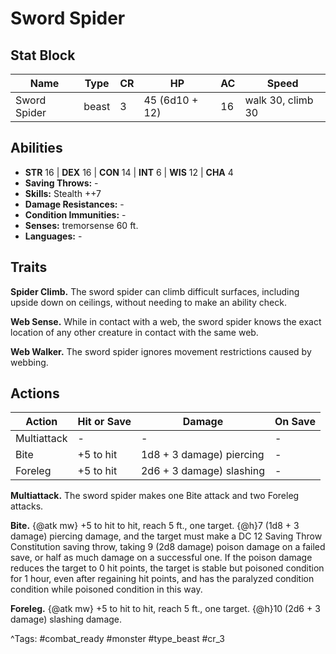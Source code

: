 # Sword Spider

## Stat Block

| Name | Type | CR | HP | AC | Speed |
|------|------|----|----|----|-------|
| Sword Spider | beast | 3 | 45 (6d10 + 12) | 16 | walk 30, climb 30 |

## Abilities

- **STR** 16 | **DEX** 16 | **CON** 14 | **INT** 6 | **WIS** 12 | **CHA** 4
- **Saving Throws:** -  
- **Skills:** Stealth ++7  
- **Damage Resistances:** -  
- **Condition Immunities:** -  
- **Senses:** tremorsense 60 ft.  
- **Languages:** -

## Traits

**Spider Climb.** The sword spider can climb difficult surfaces, including upside down on ceilings, without needing to make an ability check.

**Web Sense.** While in contact with a web, the sword spider knows the exact location of any other creature in contact with the same web.

**Web Walker.** The sword spider ignores movement restrictions caused by webbing.


## Actions

| Action | Hit or Save | Damage | On Save |
|--------|--------------|--------|----------|
| Multiattack | - | - | - |
| Bite | +5 to hit | 1d8 + 3 damage) piercing | - |
| Foreleg | +5 to hit | 2d6 + 3 damage) slashing | - |

**Multiattack.** The sword spider makes one Bite attack and two Foreleg attacks.

**Bite.** {@atk mw} +5 to hit to hit, reach 5 ft., one target. {@h}7 (1d8 + 3 damage) piercing damage, and the target must make a DC 12 Saving Throw Constitution saving throw, taking 9 (2d8 damage) poison damage on a failed save, or half as much damage on a successful one. If the poison damage reduces the target to 0 hit points, the target is stable but poisoned condition for 1 hour, even after regaining hit points, and has the paralyzed condition condition while poisoned condition in this way.

**Foreleg.** {@atk mw} +5 to hit to hit, reach 5 ft., one target. {@h}10 (2d6 + 3 damage) slashing damage.


^Tags: #combat_ready #monster #type_beast #cr_3